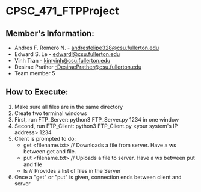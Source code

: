 # CPSC_471_FTPProject

## Member's Information:
* Andres F. Romero N. - andresfelipe328@csu.fullerton.edu
* Edward S. Le - edwardl@csu.fullerton.edu
* Vinh Tran - kimvinh@csu.fullerton.edu
* Desirae Prather -DesiraePrather@csu.fullerton.edu
* Team member 5

## How to Execute:
1. Make sure all files are in the same directory
2. Create two terminal windows
3. First, run FTP_Server: python3 FTP_Server.py 1234 in one window
4. Second, run FTP_Client: python3 FTP_Client.py <your system's IP address> 1234
5. Client is prompted to do:
    * get <filename.txt> // Downloads a file from server. Have a ws between get and file.
    * put <filename.txt> // Uploads a file to server. Have a ws between put and file
    * ls                 // Provides a list of files in the Server
6. Once a "get" or "put" is given, connection ends between client and server
